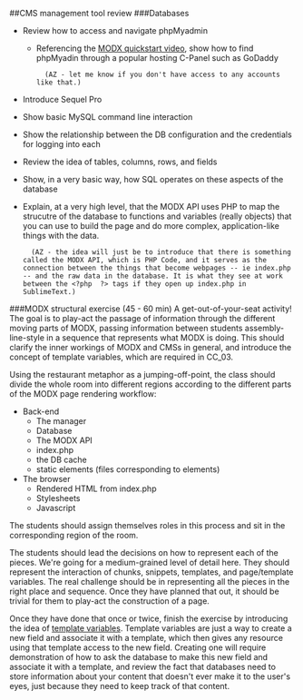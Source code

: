 ##CMS management tool review
###Databases
* Review how to access and navigate phpMyadmin
	* Referencing the [MODX quickstart video](https://vimeo.com/68094979), show how to find phpMyadin through a popular hosting C-Panel such as GoDaddy 
	
			(AZ - let me know if you don't have access to any accounts like that.)
* Introduce Sequel Pro
* Show basic MySQL command line interaction
* Show the relationship between the DB configuration and the credentials for logging into each
* Review the idea of tables, columns, rows, and fields
* Show, in a very basic way, how SQL operates on these aspects of the database
* Explain, at a very high level, that the MODX API uses PHP to map the strucutre of the database to functions and variables (really objects) that you can use to build the page and do more complex, application-like things with the data. 

		(AZ - the idea will just be to introduce that there is something called the MODX API, which is PHP Code, and it serves as the connection between the things that become webpages -- ie index.php -- and the raw data in the database. It is what they see at work between the <?php  ?> tags if they open up index.php in SublimeText.)

###MODX structural exercise (45 - 60 min)
A get-out-of-your-seat activity! The goal is to play-act the passage of information through the different moving parts of MODX, passing information between students assembly-line-style in a sequence that represents what MODX is doing. This should clarify the inner workings of MODX and CMSs in general, and introduce the concept of template variables, which are required in CC_03.

Using the restaurant metaphor as a jumping-off-point, the class should divide the whole room into different regions according to the different parts of the MODX page rendering workflow:


* Back-end
	* The manager 
	* Database
	* The MODX API
	* index.php
	* the DB cache
	* static elements (files corresponding to elements)
* The browser
	* Rendered HTML from index.php
	* Stylesheets
	* Javascript

The students should assign themselves roles in this process and sit in the corresponding region of the room.

The students should lead the decisions on how to represent each of the pieces. We're going for a medium-grained level of detail here. They should represent the interaction of chunks, snippets, templates, and page/template variables. The real challenge should be in representing all the pieces in the right place and sequence. Once they have planned that out, it should be trivial for them to play-act the construction of a page.

Once they have done that once or twice, finish the exercise by introducing the idea of [template variables](http://rtfm.modx.com/revolution/2.x/making-sites-with-modx/customizing-content/template-variables). Template variables are just a way to create a new field and associate it with a template, which then gives any resource using that template access to the new field. Creating one will require demonstration of how to ask the database to make this new field and associate it with a template, and review the fact that databases need to store information about your content that doesn't ever make it to the user's eyes, just because they need to keep track of that content.
